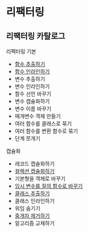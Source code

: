 # 리팩터링

## 리팩터링 카탈로그

리팩터링 기본

- [함수 추출하기](./catalogs/extract-function.md)
- [함수 인라인하기](./catalogs/inline-function.md)
- 변수 추출하기
- 변수 인라인하기
- 함수 선언 바꾸기
- 변수 캡슐화하기
- 변수 이름 바꾸기
- 매개변수 객체 만들기
- 여러 함수를 클래스로 묶기
- 여러 함수를 변환 함수로 묶기
- 단계 쪼개기

캡슐화

- 레코드 캡슐화하기
- [컬렉션 캡슐화하기](./catalogs/encapsulate-collection.md)
- 기본형을 객체로 바꾸기
- [임시 변수를 질의 함수로 바꾸기](./catalogs/replace-temp-with-query.md)
- [클래스 추출하기](./catalogs/extract-function.md)
- 클래스 인라인하기
- 위임 숨기기
- [중개자 제거하기](./catalogs/remove-intermediary.md)
- 알고리즘 교체하기
